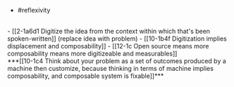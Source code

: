 - #reflexivity
<br>
- [[2-1a6d1 Digitize the idea from the context within which that's been spoken-written]] (replace idea with problem)
  - [[10-1b4f Digitization implies displacement and composability]]
    - [[12-1c Open source means more composability means more digitizeable and measurables]]
<br>
***[[10-1c4 Think about your problem as a set of outcomes produced by a machine then customize, because thinking in terms of machine implies composability, and composable system is fixable]]***
